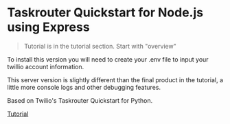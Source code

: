 # Taskrouter Quickstart for Node.js using Express

> Tutorial is in the tutorial section. Start with "overview"

To install this version you will need to create your .env file to input your twillio account information.

This server version is slightly different than the final product in the tutorial, a little more console logs and other debugging features.

Based on Twilio's Taskrouter Quickstart for Python.

[Tutorial](tutorial/overview.md)
